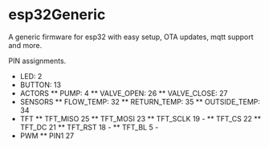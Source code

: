 # esp32Generic
A generic firmware for esp32 with easy setup, OTA updates, mqtt support and more.

PIN assignments.
* LED: 2
* BUTTON: 13
* ACTORS
** PUMP: 4
** VALVE_OPEN: 26
** VALVE_CLOSE: 27
* SENSORS
** FLOW_TEMP: 32
** RETURN_TEMP: 35
** OUTSIDE_TEMP: 34
* TFT
 ** TFT_MISO 25
 ** TFT_MOSI 23
 ** TFT_SCLK 19 -
 ** TFT_CS 22
 ** TFT_DC 21
 ** TFT_RST 18 -
 ** TFT_BL 5 -
 * PWM
 ** PIN1 27

